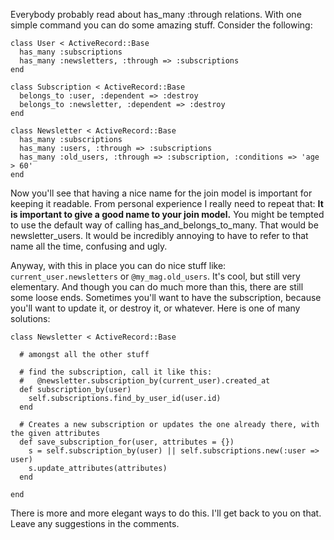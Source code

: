 Everybody probably read about has_many :through relations. With one simple command you can do some amazing stuff. Consider the following:

    class User < ActiveRecord::Base
      has_many :subscriptions
      has_many :newsletters, :through => :subscriptions
    end

    class Subscription < ActiveRecord::Base
      belongs_to :user, :dependent => :destroy
      belongs_to :newsletter, :dependent => :destroy
    end

    class Newsletter < ActiveRecord::Base
      has_many :subscriptions
      has_many :users, :through => :subscriptions
      has_many :old_users, :through => :subscription, :conditions => 'age > 60'
    end

Now you'll see that having a nice name for the join model is important for keeping it readable. From personal experience I really need to repeat that: **It is important to give a good name to your join model.** You might be tempted to use the default way of calling has_and_belongs_to_many. That would be newsletter_users. It would be incredibly annoying to have to refer to that name all the time, confusing and ugly.

Anyway, with this in place you can do nice stuff like: `current_user.newsletters` or `@my_mag.old_users`. It's cool, but still very elementary. And though you can do much more than this, there are still some loose ends. Sometimes you'll want to have the subscription, because you'll want to update it, or destroy it, or whatever. Here is one of many solutions:

    class Newsletter < ActiveRecord::Base

      # amongst all the other stuff

      # find the subscription, call it like this:
      #   @newsletter.subscription_by(current_user).created_at
      def subscription_by(user)
        self.subscriptions.find_by_user_id(user.id)
      end

      # Creates a new subscription or updates the one already there, with the given attributes
      def save_subscription_for(user, attributes = {})
        s = self.subscription_by(user) || self.subscriptions.new(:user => user)
        s.update_attributes(attributes)
      end

    end
There is more and more elegant ways to do this. I'll get back to you on that. Leave any suggestions in the comments.
